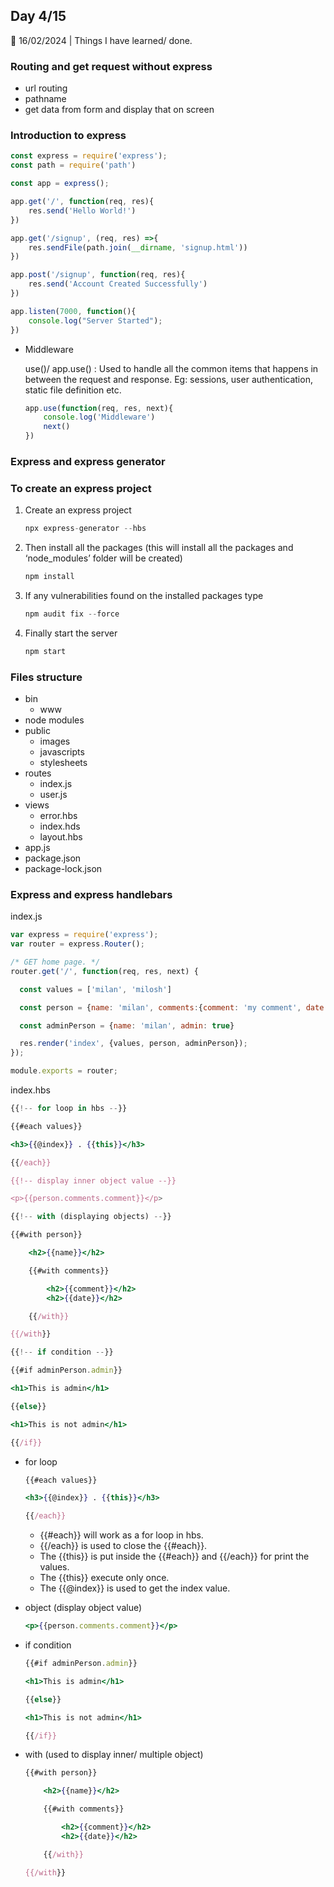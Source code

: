 ## Day 4/15

📅 16/02/2024 | Things I have learned/ done.

### Routing and get request without express

- url routing
- pathname
- get data from form and display that on screen

### Introduction to express

```jsx
const express = require('express');
const path = require('path')

const app = express();

app.get('/', function(req, res){
    res.send('Hello World!')
})

app.get('/signup', (req, res) =>{
    res.sendFile(path.join(__dirname, 'signup.html'))
})

app.post('/signup', function(req, res){
    res.send('Account Created Successfully')
})

app.listen(7000, function(){
    console.log("Server Started");
})
```

- Middleware
    
    use()/ app.use() : Used to handle all the common items that happens in between the request and response. Eg: sessions, user authentication, static file definition etc.
    
    ```jsx
    app.use(function(req, res, next){
        console.log('Middleware')
        next()
    })
    ```
    

### Express and express generator

### To create an express project

1. Create an express project
    
    ```jsx
    npx express-generator --hbs
    ```
    
2. Then install all the packages (this will install all the packages and ‘node_modules’ folder will be created)
    
    ```jsx
    npm install
    ```
    
3. If any vulnerabilities found on the installed packages type
    
    ```jsx
    npm audit fix --force
    ```
    
4. Finally start the server
    
    ```jsx
    npm start
    ```

### Files structure

- bin
    - www
- node modules
- public
    - images
    - javascripts
    - stylesheets
- routes
    - index.js
    - user.js
- views
    - error.hbs
    - index.hds
    - layout.hbs
- app.js
- package.json
- package-lock.json

### Express and express handlebars

index.js

```jsx
var express = require('express');
var router = express.Router();

/* GET home page. */
router.get('/', function(req, res, next) {

  const values = ['milan', 'milosh']

  const person = {name: 'milan', comments:{comment: 'my comment', date: '17/02/2024'}}

  const adminPerson = {name: 'milan', admin: true}

  res.render('index', {values, person, adminPerson});
});

module.exports = router;
```

index.hbs

```jsx
{{!-- for loop in hbs --}}

{{#each values}}

<h3>{{@index}} . {{this}}</h3>

{{/each}}

{{!-- display inner object value --}}

<p>{{person.comments.comment}}</p>

{{!-- with (displaying objects) --}}

{{#with person}}

    <h2>{{name}}</h2>

    {{#with comments}}

        <h2>{{comment}}</h2>
        <h2>{{date}}</h2>

    {{/with}}

{{/with}}

{{!-- if condition --}}

{{#if adminPerson.admin}}

<h1>This is admin</h1>

{{else}}

<h1>This is not admin</h1>

{{/if}}
```

- for loop
    
    ```jsx
    {{#each values}}
    
    <h3>{{@index}} . {{this}}</h3>
    
    {{/each}}
    ```
    
    - {{#each}} will work as a for loop in hbs.
    - {{/each}} is used to close the {{#each}}.
    - The {{this}} is put inside the {{#each}} and {{/each}} for print the values.
    - The {{this}} execute only once.
    - The {{@index}} is used to get the index value.
- object (display object value)
    
    ```jsx
    <p>{{person.comments.comment}}</p>
    ```
    
- if condition
    
    ```jsx
    {{#if adminPerson.admin}}
    
    <h1>This is admin</h1>
    
    {{else}}
    
    <h1>This is not admin</h1>
    
    {{/if}}
    ```
    
- with (used to display inner/ multiple object)
    
    ```jsx
    {{#with person}}
    
        <h2>{{name}}</h2>
    
        {{#with comments}}
    
            <h2>{{comment}}</h2>
            <h2>{{date}}</h2>
    
        {{/with}}
    
    {{/with}}
    ```